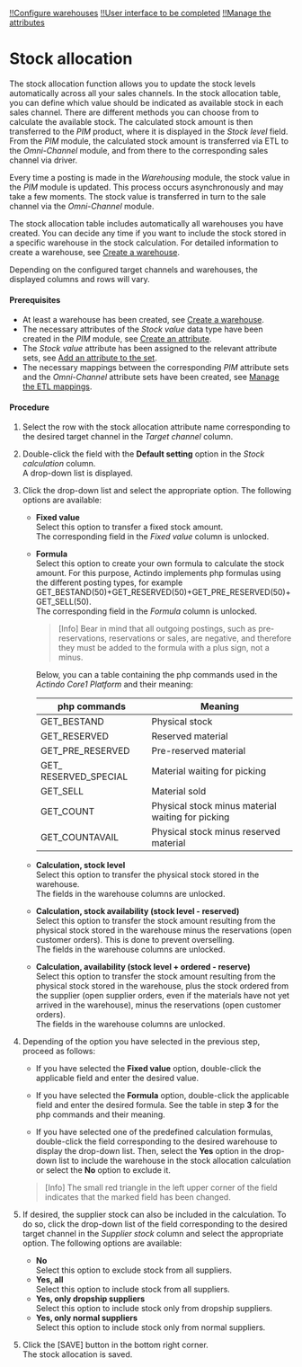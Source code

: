 [!!Configure warehouses](./01_ConfigureWarehouseGroups.md)
[!!User interface to be completed](../UserInterface/XX_tobecompleted.md)
[!!Manage the attributes](../../PIM/Integration/01_ManageAttributes.md)

# Stock allocation

The stock allocation function allows you to update the stock levels automatically across all your sales channels. In the stock allocation table, you can define which value should be indicated as available stock in each sales channel. There are different methods you can choose from to calculate the available stock. The calculated stock amount is then transferred to the *PIM* product, where it is displayed in the *Stock level* field. From the *PIM* module, the calculated stock amount is transferred via ETL to the *Omni-Channel* module, and from there to the corresponding sales channel via driver. 

Every time a posting is made in the *Warehousing* module, the stock value in the *PIM* module is updated. This process occurs asynchronously and may take a few moments. The stock value is transferred in turn to the sale channel via the *Omni-Channel* module.

The stock allocation table includes automatically all warehouses you have created. You can decide any time if you want to include the stock stored in a specific warehouse in the stock calculation. For detailed information to create a warehouse, see [Create a warehouse](./02_ConfigureWarehouses.md#create-a-warehouse). 

Depending on the configured target channels and warehouses, the displayed columns and rows will vary. 

#### Prerequisites

- At least a warehouse has been created, see [Create a warehouse](./02_ConfigureWarehouses.md#create-a-warehouse).
- The necessary attributes of the *Stock value* data type have been created in the *PIM* module, see [Create an attribute](../../PIM/Integration/01_ManageAttributes.md#create-an-attribute). 
- The *Stock value* attribute has been assigned to the relevant attribute sets, see [Add an attribute to the set](../../DataHub/Integration/02_ManageAttributeSets.md#add-an-attribute-to-the-set). 
- The necessary mappings between the corresponding *PIM* attribute sets and the *Omni-Channel* attribute sets have been created, see [Manage the ETL mappings](../../DataHub/Operation/01_ManageETLMappings.md#manage-the-etl-mappings). 

[comment]: <> (Stimmt der letzte Punkt? Trotzdem funktioniert bei mir nicht. Warum? Was fehlt?)

#### Procedure 


1. Select the row with the stock allocation attribute name corresponding to the desired target channel in the *Target channel* column.

2. Double-click the field with the **Default setting** option in the *Stock calculation* column.   
    A drop-down list is displayed.

[comment]: <> (Ist Default setting tatsächlich ein Setting? Wo wird es eingestellt, wenn überhaupt?)

3. Click the drop-down list and select the appropriate option. The following options are available:  
      
    - **Fixed value**  
        Select this option to transfer a fixed stock amount.   
        The corresponding field in the *Fixed value* column is unlocked. 

    - **Formula**  
        Select this option to create your own formula to calculate the stock amount. For this purpose, Actindo implements php formulas using the different posting types, for example GET_BESTAND(50)+GET_RESERVED(50)+GET_PRE_RESERVED(50)+GET_SELL(50).  
        The corresponding field in the *Formula* column is unlocked. 

        > [Info] Bear in mind that all outgoing postings, such as pre-reservations, reservations or sales, are negative, and therefore they must be added to the formula with a plus sign, not a minus. 

        Below, you can a table containing the php commands used in the *Actindo Core1 Platform* and their meaning:

        | php commands | Meaning |
        | ------------ | ---------------- |
        | GET_BESTAND | Physical stock |
        | GET_RESERVED | Reserved material |
        | GET_PRE_RESERVED | Pre-reserved material |
        | GET_ RESERVED_SPECIAL | Material waiting for picking |
        | GET_SELL | Material sold |
        | GET_COUNT | Physical stock minus material waiting for picking |
        | GET_COUNTAVAIL | Physical stock minus reserved material |
        
        [comment]: <> (Oder nur COUNT? Gibt es andere Methoden?)

        [comment]: <> (Vorreservierung hat keine Auswirkung auf dem Bestand, auch wenn bei Lager/Lieferanten > Bestände das Vorzeichen negativ ist. Die muss man extra abziehen. Vorreservierungen sind auch nicht Standard; man muss die im Shop einstellen. Sonderfall von NoE: Shop muss mit dem Core1 "reden".)

    - **Calculation, stock level**  
        Select this option to transfer the physical stock stored in the warehouse.  
        The fields in the warehouse columns are unlocked.
        
    - **Calculation, stock availability (stock level - reserved)**  
        Select this option to transfer the stock amount resulting from the physical stock stored in the warehouse minus the reservations (open customer orders). This is done to prevent overselling.  
        The fields in the warehouse columns are unlocked.

    - **Calculation, availability (stock level + ordered - reserve)**   
        Select this option to transfer the stock amount resulting from the physical stock stored in the warehouse, plus the stock ordered from the supplier (open supplier orders, even if the materials have not yet arrived in the warehouse), minus the reservations (open customer orders).  
        The fields in the warehouse columns are unlocked.

4. Depending of the option you have selected in the previous step, proceed as follows:

    - If you have selected the **Fixed value** option, double-click the applicable field and enter the desired value.  

    - If you have selected the **Formula** option, double-click the applicable field and enter the desired formula. See the table in step **3** for the php commands and their meaning. 

    - If you have selected one of the predefined calculation formulas, double-click the field corresponding to the desired warehouse to display the drop-down list. Then, select the **Yes** option in the drop-down list to include the warehouse in the stock allocation calculation or select the **No** option to exclude it.

    > [Info] The small red triangle in the left upper corner of the field indicates that the marked field has been changed.  

5. If desired, the supplier stock can also be included in the calculation. To do so, click the drop-down list of the field corresponding to the desired target channel in the *Supplier stock* column and select the appropriate option. The following options are available:

    - **No**  
        Select this option to exclude stock from all suppliers.
    - **Yes, all**  
        Select this option to include stock from all suppliers.
    - **Yes, only dropship suppliers**    
        Select this option to include stock only from dropship suppliers.
    - **Yes, only normal suppliers**  
        Select this option to include stock only from normal suppliers.

[comment]: <> (Was ist damit gemeint? Wo kann ich diese voreinstellen? What is actually meant? Does it include the stock at the supplier? Or just the ordered supplier stock? That is, btw, already included in one of the calculation formulas To add a plug-in supplier, see... Achtung! Fixed value und Formel erlauben nicht, hier Nein/Ja einzustellen!)

5. Click the [SAVE] button in the bottom right corner.   
    The stock allocation is saved. 
    





